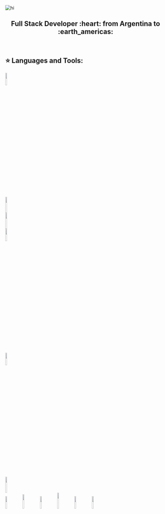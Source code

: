![hi](https://user-images.githubusercontent.com/87136807/179632228-365a2a5c-4d98-445d-ac83-f87eef3e85a2.gif)

<h2 align="center">
Full Stack Developer :heart: from Argentina to :earth_americas:
</h2>

&nbsp;&nbsp;


## :star: Languages and Tools:

<p>
  <img width="10%" src="https://www.vectorlogo.zone/logos/w3_html5/w3_html5-ar21.svg">
  <br />
  <img width="10%" height="50px" src="https://github.com/WanCirone/wancirone/blob/main/logos/1200px-Devicon-css3-plain.svg.png">
  <br />
  <img width="10%" height="50px" src="https://github.com/WanCirone/wancirone/blob/main/logos/javascript-1.svg">
  <br />
  <img width="10%" src="https://www.vectorlogo.zone/logos/git-scm/git-scm-ar21.svg">
  <br />
  <img width="10%" src="https://www.vectorlogo.zone/logos/getbootstrap/getbootstrap-ar21.svg">
  <br />
  <img width="10%" height="50px" src="https://github.com/WanCirone/wancirone/blob/main/logos/material-ui-1.svg">
  <br />
  <img width="10%" src="https://www.vectorlogo.zone/logos/reactjs/reactjs-ar21.svg">
  <img width="10%" height="45" src="https://cdn.worldvectorlogo.com/logos/redux.svg">
  <img width="10%" src="https://www.vectorlogo.zone/logos/nodejs/nodejs-ar21.svg">
  <img  width="10%" height="50px" src="https://github.com/WanCirone/wancirone/blob/main/logos/expressjs.svg">
  <img width="10%" src="https://www.vectorlogo.zone/logos/postgresql/postgresql-ar21.svg">
  <img width="10%" src="https://www.vectorlogo.zone/logos/sequelizejs/sequelizejs-ar21.svg">
  <br />
</p>
